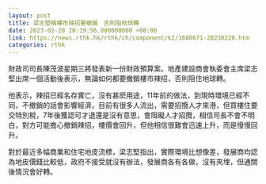 ```yaml
---
layout: post
title: 梁志堅稱樓市辣招要撤銷　否則阻地球轉
date: 2023-02-20 20:19:56.000000000 +08:00
link: https://news.rthk.hk/rthk/ch/component/k2/1688671-20230220.htm
categories: rthk
---
```


財政司司長陳茂波星期三將發表新一份財政預算案。地產建設商會執委會主席梁志堅出席一個活動後表示，無論如何都要撤銷樓市辣招，否則阻住地球轉。

他表示，辣招已經名存實亡，沒有甚麽用途，11年前的做法，到現時環境已經不同，不撤銷的話會影響經濟，目前有很多人流出，需要招攬人才來港，但買樓住要交特別稅，7年後獲認可才退還是沒有意思，會阻礙人才招攬，相信司長不會不明白，對方可能擔心撤銷辣招，樓價會回升，但他相信很難會迅速上升，而是慢慢回升。

對於最近多幅商業和住宅地皮流標，梁志堅指出，實際環境比想像差，發展商均認為地皮價錢比較低，政府不接受就沒有辦法，發展商各有各做，沒有夾埋，但通關後情況會好轉。

